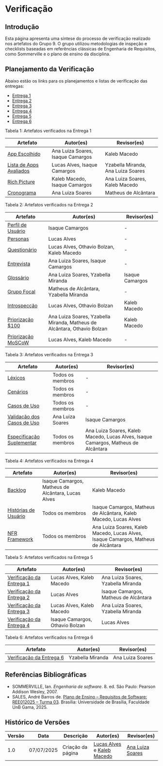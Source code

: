 # Verificação

## Introdução

Esta página apresenta uma síntese do processo de verificação realizado nos artefatos do Grupo 9. O grupo utilizou metodologias de inspeção e checklists baseadas em referências clássicas de Engenharia de Requisitos, como Sommerville e o plano de ensino da disciplina.

## Planejamento da Verificação

Abaixo estão os links para os planejamentos e listas de verificação das entregas:

- [Entrega 1](../verificacao/lista_de_VerificacaoEntrega1.md)
- [Entrega 2](../verificacao/lista_de_VerificacaoEntrega2.md)
- [Entrega 3](../verificacao/lista_de_verificacaoEntrega3.md)
- [Entrega 4](../verificacao/lista_de_verificacaoEntrega4.md)
- [Entrega 5](../verificacao/lista_de_VerificacaoEntrega5.md)
- [Entrega 6](../verificacao/lista_de_VerificacaoEntrega6.md)


Tabela 1: Artefatos verificados na Entrega 1

| Artefato | Autor(es) | Revisor(es) |
|----------|-----------|-------------|
| [App Escolhido](../planejamento/aplicativo.md) | Ana Luiza Soares, Isaque Camargos | Kaleb Macedo |
| [Lista de Apps Avaliados](../planejamento/aplicativos-avaliados.md) | Lucas Alves, Isaque Camargos | Yzabella Miranda, Ana Luiza Soares |
| [Rich Picture](../planejamento/aplicativo.md) | Kaleb Macedo, Isaque Camargos | Ana Luiza Soares, Kaleb Macedo |
| [Cronograma](../planejamento/Cronograma.md) | Ana Luiza Soares | Matheus de Alcântara |


Tabela 2: Artefatos verificados na Entrega 2

| Artefato | Autor(es) | Revisor(es) |
|----------|-----------|-------------|
| [Perfil de Usuário](../elicitacao/perfil.md) | Isaque Camargos | - |
| [Personas](../elicitacao/personas.md) | Lucas Alves | - |
| [Questionário](../elicitacao/tecnicas/questionario.md) | Lucas Alves, Othavio Bolzan, Kaleb Macedo | - |
| [Entrevista](../elicitacao/tecnicas/entrevista.md) | Ana Luiza Soares, Isaque Camargos | - |
| [Glossário](../elicitacao/tecnicas/glossario.md) | Ana Luiza Soares, Yzabella Miranda | Isaque Camargos |
| [Grupo Focal](../elicitacao/tecnicas/grupo_focal.md) | Matheus de Alcântara, Yzabella Miranda | - |
| [Introspecção](../elicitacao/tecnicas/introspeccao.md) | Lucas Alves, Othavio Bolzan | Kaleb Macedo |
| [Priorização $100](../elicitacao/priorizacao/dolares100.md) | Ana Luiza Soares, Yzabella Miranda, Matheus de Alcântara, Othavio Bolzan | Kaleb Macedo |
| [Priorização MoSCoW](../elicitacao/priorizacao/moscow.md) | Lucas Alves, Kaleb Macedo | - |



Tabela 3: Artefatos verificados na Entrega 3

| Artefato | Autor(es) | Revisor(es) |
|----------|-----------|-------------|
| [Léxicos](../modelagem/metodos_tradicionais/lexicos.md) | Todos os membros | - |
| [Cenários](../modelagem/metodos_tradicionais/cenarios.md) | Todos os membros | - |
| [Casos de Uso](../modelagem/metodos_tradicionais/casos_de_uso.md) | Todos os membros | - |
| [Validação dos Casos de Uso](../modelagem/metodos_tradicionais/validacao_caso_uso.md) | Ana Luiza Soares | Isaque Camargos |
| [Especificação Suplementar](../modelagem/metodos_tradicionais/especificacao-suplementar.md) | Todos os membros | Ana Luiza Soares, Kaleb Macedo, Lucas Alves, Isaque Camargos, Matheus de Alcântara |



Tabela 4: Artefatos verificados na Entrega 4

| Artefato | Autor(es) | Revisor(es) |
|----------|-----------|-------------|
| [Backlog](../modelagem/metodos_ageis/backlog.md) | Isaque Camargos, Matheus de Alcântara, Lucas Alves | Kaleb Macedo |
| [Histórias de Usuário](../modelagem/metodos_ageis/historias_todos02.md) | Todos os membros | Isaque Camargos, Matheus de Alcântara, Kaleb Macedo, Lucas Alves |
| [NFR Framework](../modelagem/metodos_tradicionais/nfr_framework.md) | Todos os membros | Ana Luiza Soares, Kaleb Macedo, Lucas Alves, Isaque Camargos, Matheus de Alcântara |



Tabela 5: Artefatos verificados na Entrega 5

| Artefato | Autor(es) | Revisor(es) |
|----------|-----------|-------------|
| [Verificação da Entrega 1](../verificacao/lista_de_VerificacaoEntrega1.md) | Lucas Alves, Kaleb Macedo | Ana Luiza Soares, Yzabella Miranda |
| [Verificação da Entrega 2](../verificacao/lista_de_VerificacaoEntrega2.md) | Lucas Alves | Isaque Camargos, Matheus de Alcântara |
| [Verificação da Entrega 3](../verificacao/lista_de_verificacaoEntrega3.md) | Lucas Alves, Kaleb Macedo | Ana Luiza Soares, Yzabella Miranda |
| [Verificação da Entrega 4](../verificacao/lista_de_verificacaoEntrega4.md) | Isaque Camargos, Othavio Bolzan | Lucas Alves |



Tabela 6: Artefatos verificados na Entrega 6

| Artefato | Autor(es) | Revisor(es) |
|----------|-----------|-------------|
| [Verificação da Entrega 6](../verificacao/lista_de_VerificacaoEntrega6.md) | Yzabella Miranda | Ana Luiza Soares |



## Referências Bibliográficas

- SOMMERVILLE, Ian. *Engenharia de software*. 8. ed. São Paulo: Pearson Addison Wesley, 2007.
- SALES, André Barros de. [Plano de Ensino – Requisitos de Software: REE012025 – Turma 03](https://aprender3.unb.br/pluginfile.php/3095981/mod_resource/content/57/FGA0303-T03.pdf). Brasília: Universidade de Brasília, Faculdade UnB Gama, 2025.

## Histórico de Versões

| Versão | Data | Descrição | Autor(es) | Revisor(es) |
|--------|------|-----------|-----------|-------------|
| 1.0 | 07/07/2025 | Criação da página | [Lucas Alves](https://github.com/LucasAlves71) e [Kaleb Macedo](https://github.com/kalebmacedo) | [Ana Luiza Soares](https://github.com/Ana-Luiza-SC) |
